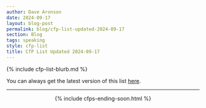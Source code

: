 ```yaml
---
author: Dave Aronson
date: 2024-09-17
layout: blog-post
permalink: blog/cfp-list-updated-2024-09-17
section: Blog
tags: speaking
style: cfp-list
title: CfP List Updated 2024-09-17
---
```


{% include cfp-list-blurb.md %}

You can always get the latest version of this list
[here](/speaking/cfps-ending-soon).

<hr>

<center>{% include cfps-ending-soon.html %}</center>
